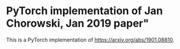 # PyTorch implementation of Jan Chorowski, Jan 2019 paper"

This is a PyTorch implementation of https://arxiv.org/abs/1901.08810.





